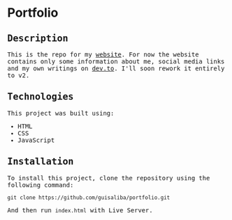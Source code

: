 # Portfolio
<samp>

## Description

This is the repo for my  [website](https://guisaliba.vercel.app). For now the website contains only some information about me, social media links and my own writings on [dev.to](https://dev.to/guisaliba). I'll soon rework it entirely to v2.

## Technologies

This project was built using:

- HTML
- CSS
- JavaScript

## Installation

To install this project, clone the repository using the following command:

```
git clone https://github.com/guisaliba/portfolio.git
```

And then run `index.html` with Live Server.
</samp>
